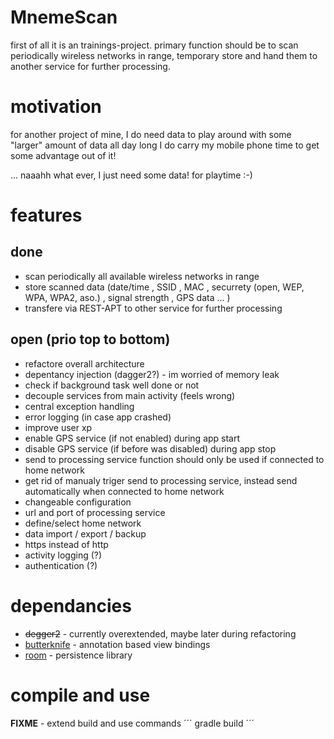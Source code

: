 # MnemeScan
first of all it is an trainings-project.
primary function should be to scan periodically wireless networks in range,
temporary store and hand them to another service for further processing.

# motivation
for another project of mine, I do need data to play around with some "larger" amount of data
all day long I do carry my mobile phone time to get some advantage out of it!

... naaahh what ever, I just need some data! for playtime :-)

# features
## done
* scan periodically all available wireless networks in range
* store scanned data (date/time , SSID , MAC , securrety (open, WEP, WPA, WPA2, aso.) , signal strength , GPS data ... )
* transfere via REST-APT to other service for further processing

## open (prio top to bottom)
* refactore overall architecture
 * depentancy injection (dagger2?) - im worried of memory leak
 * check if background task well done or not
 * decouple services from main activity (feels wrong)
* central exception handling
* error logging (in case app crashed)
* improve user xp
 * enable GPS service (if not enabled) during app start
 * disable GPS service (if before was disabled) during app stop
 * send to processing service function should only be used if connected to home network
 * get rid of manualy triger send to processing service, instead send automatically when connected to home network
* changeable configuration
 * url and port of processing service
 * define/select home network
* data import / export / backup
* https instead of http
* activity logging (?)
* authentication (?)

# dependancies
* <s>degger2</s> - currently overextended, maybe later during refactoring
* [butterknife](http://jakewharton.github.io/butterknife/) - annotation based view bindings
* [room](https://developer.android.com/topic/libraries/architecture/room.html) - persistence library

# compile and use
**FIXME** - extend build and use commands
´´´
gradle build
´´´
